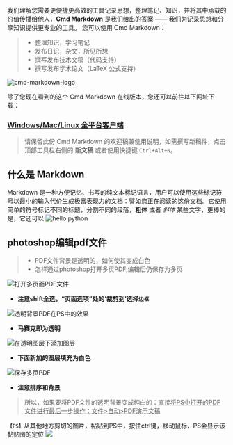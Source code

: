 我们理解您需要更便捷更高效的工具记录思想，整理笔记、知识，并将其中承载的价值传播给他人，**Cmd Markdown** 是我们给出的答案 —— 我们为记录思想和分享知识提供更专业的工具。 您可以使用 Cmd Markdown：

> * 整理知识，学习笔记
> * 发布日记，杂文，所见所想
> * 撰写发布技术文稿（代码支持）
> * 撰写发布学术论文（LaTeX 公式支持）

![cmd-markdown-logo](https://www.zybuluo.com/static/img/logo.png)

除了您现在看到的这个 Cmd Markdown 在线版本，您还可以前往以下网址下载：

### [Windows/Mac/Linux 全平台客户端](https://www.zybuluo.com/cmd/)

> 请保留此份 Cmd Markdown 的欢迎稿兼使用说明，如需撰写新稿件，点击顶部工具栏右侧的 <i class="icon-file"></i> **新文稿** 或者使用快捷键 `Ctrl+Alt+N`。



## 什么是 Markdown

Markdown 是一种方便记忆、书写的纯文本标记语言，用户可以使用这些标记符号以最小的输入代价生成极富表现力的文档：譬如您正在阅读的这份文档。它使用简单的符号标记不同的标题，分割不同的段落，**粗体** 或者 *斜体* 某些文字，更棒的是，它还可以
![hello python](https://img2018.cnblogs.com/blog/1588269/201901/1588269-20190121221609299-919372218.jpg)

## photoshop编辑pdf文件

> * PDF文件背景是透明的，如何使其变成白色
> * 怎样通过photoshop打开多页PDF,编辑后仍保存为多页

![打开多页面PDF文件](https://img2018.cnblogs.com/blog/1588269/201901/1588269-20190129225901251-287966916.jpg)

* **注意shift全选，“页面选项”处的‘裁剪到’选择`边框`**

![透明背景PDF在PS中的效果](https://img2018.cnblogs.com/blog/1588269/201901/1588269-20190129230012363-1993399915.jpg)

* **马赛克即为透明**

![在透明图层下添加图层](https://img2018.cnblogs.com/blog/1588269/201901/1588269-20190129230204542-423297632.jpg)

* **下面新加的图层填充为白色**

![保存多页PDF](https://img2018.cnblogs.com/blog/1588269/201901/1588269-20190129230336647-410456816.jpg)

* **注意排序和背景**

>所以，如果要将PDF文件的透明背景变成纯白的：<u>直接将PS中打开的PDF文件进行最后一步操作：文件>自动>PDF演示文稿</u>

`【PS】`从其他地方剪切的图片，黏贴到PS中，按住ctrl键，移动鼠标，PS会显示该黏贴图的定位
![](https://img2018.cnblogs.com/blog/1588269/201901/1588269-20190130174011931-467196082.jpg)